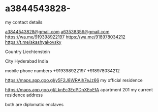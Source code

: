 # a3844543828-

my contact details 

a3844543828@gmail.com
a63538356@gmail.com
https://wa.me/919398922197
https://wa.me/918978034212
https://t.me/akashyakovsky

Country Liechtenstein 

City Hyderabad India 

mobile phone numbers +919398922197 +918978034212

https://maps.app.goo.gl/y5F2J8WRAih7eJz66 my official residence 

https://maps.app.goo.gl/LknEc3EdPDnXEoEfA apartment 201 my current residence address 

both are diplomatic enclaves 
